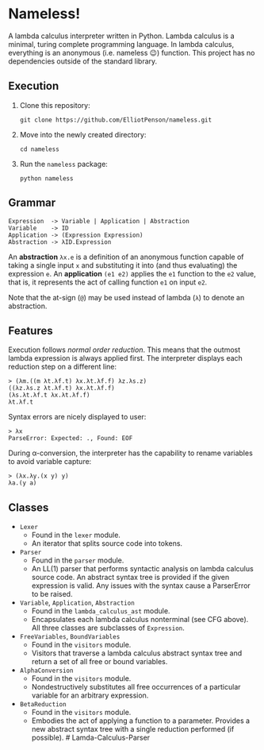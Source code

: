 # Nameless!

A lambda calculus interpreter written in Python. Lambda calculus is a
minimal, turing complete programming language. In lambda calculus,
everything is an anonymous (i.e. nameless :wink:) function. This
project has no dependencies outside of the standard library.

## Execution

1. Clone this repository:

    ```
    git clone https://github.com/ElliotPenson/nameless.git
    ```

2. Move into the newly created directory:

    ```
    cd nameless
    ```

3. Run the `nameless` package:

    ```
    python nameless
    ```

## Grammar

```
Expression  -> Variable | Application | Abstraction
Variable    -> ID
Application -> (Expression Expression)
Abstraction -> λID.Expression
```

An **abstraction** `λx.e` is a definition of an anonymous function
capable of taking a single input `x` and substituting it into (and
thus evaluating) the expression `e`.  An **application** `(e1 e2)`
applies the `e1` function to the `e2` value, that is, it represents
the act of calling function `e1` on input `e2`.

Note that the at-sign (`@`) may be used instead of lambda (`λ`) to
denote an abstraction.

## Features

Execution follows *normal order reduction*. This means that the
outmost lambda expression is always applied first. The interpreter
displays each reduction step on a different line:

```
> (λm.((m λt.λf.t) λx.λt.λf.f) λz.λs.z)
((λz.λs.z λt.λf.t) λx.λt.λf.f)
(λs.λt.λf.t λx.λt.λf.f)
λt.λf.t
```

Syntax errors are nicely displayed to user:

```
> λx
ParseError: Expected: ., Found: EOF
```

During α-conversion, the interpreter has the capability to rename
variables to avoid variable capture:

```
> (λx.λy.(x y) y)
λa.(y a)
```

## Classes

* `Lexer`
  * Found in the `lexer` module.
  * An iterator that splits source code into tokens.
* `Parser`
  * Found in the `parser` module.
  * An LL(1) parser that performs syntactic analysis on lambda
    calculus source code. An abstract syntax tree is provided if the
    given expression is valid. Any issues with the syntax cause a
    ParserError to be raised.
* `Variable`, `Application`, `Abstraction`
  * Found in the `lambda_calculus_ast` module.
  * Encapsulates each lambda calculus nonterminal (see CFG above). All
    three classes are subclasses of `Expression`.
* `FreeVariables`, `BoundVariables`
  * Found in the `visitors` module.
  * Visitors that traverse a lambda calculus abstract syntax tree and
    return a set of all free or bound variables.
* `AlphaConversion`
  * Found in the `visitors` module.
  * Nondestructively substitutes all free occurrences of a particular
    variable for an arbitrary expression.
* `BetaReduction`
  * Found in the `visitors` module.
  * Embodies the act of applying a function to a parameter. Provides a
    new abstract syntax tree with a single reduction performed (if
    possible).
#   L a m d a - C a l c u l u s - P a r s e r  
 
